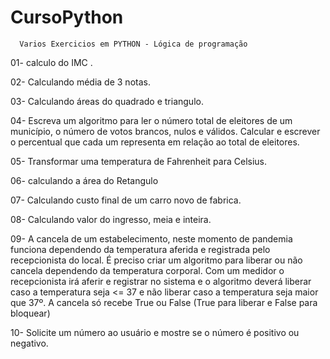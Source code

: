# CursoPython

      Varios Exercicios em PYTHON - Lógica de programação
01- calculo do IMC . 

02- Calculando média de 3 notas.

03- Calculando áreas do quadrado e triangulo.

04- Escreva um algoritmo para ler o número total de 
    eleitores de um município, o número de votos brancos,
    nulos e válidos. Calcular e escrever o percentual que 
    cada um representa em relação ao total de eleitores.

05- Transformar uma temperatura de Fahrenheit para Celsius.
    
06- calculando a área do Retangulo

07- Calculando custo final de um carro novo de fabrica.

08- Calculando valor do ingresso, meia e inteira.

09- A cancela de um estabelecimento, neste momento de pandemia funciona dependendo da temperatura
aferida e registrada pelo recepcionista do local. É preciso criar um algoritmo para liberar ou não cancela
dependendo da temperatura corporal. Com um medidor o recepcionista irá aferir e registrar no sistema e o algoritmo
deverá liberar caso a temperatura seja <= 37 e não liberar caso a temperatura seja maior que 37º.
A cancela só recebe True ou False (True para liberar e False para bloquear)

10- Solicite um número ao usuário e mostre se o número é positivo ou negativo.
